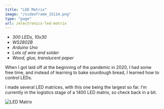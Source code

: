 ```yaml
---
title: "LED Matrix"
image: "/videoframe_15114.png"
type: "page"
url: /electronics-led-matrix
---
```


- *300 LEDs, 10x30*
- *WS2802B*
- *Arduino Uno*
- *Lots of wire and solder*
- *Wood, glue, translucent paper*


When I got laid off at the beginning of the pandemic in 2020, I had some free time, and instead of learning to bake sourdough bread, I learned how to control LEDs.

I made several LED matrices, with this one being the largest so far. I’m currently in the logistics stage of a 1400 LED matrix, so check back in a bit.

![LED Matrix](/led-matrix.png)
